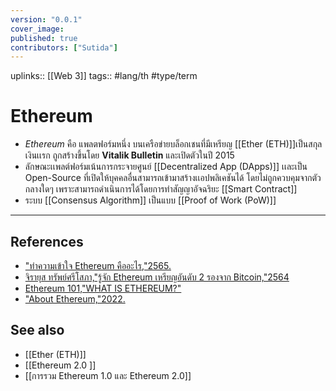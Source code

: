 ```yaml
---
version: "0.0.1"
cover_image:
published: true
contributors: ["Sutida"]
---
```

uplinks:: [[Web 3]]
tags:: #lang/th #type/term

# Ethereum
- *Ethereum* คือ แพลตฟอร์มหนึ่ง บนเครือข่ายบล็อกเชนที่มีเหรียญ [[Ether (ETH)]]เป็นสกุลเงินเเรก ถูกสร้างขึ้นโดย **Vitalik Bulletin** และเปิดตัวในปี 2015 
- ลักษณะเเพลต์ฟอร์มเน้นการกระจายศูนย์ [[Decentralized App (DApps)]] เเละเป็น Open-Source ที่เปิดให้บุคคลอื่นสามารถเข้ามาสร้างเเอปพลิเคชันได้ โดยไม่ถูกควบคุมจากตัวกลางใดๆ เพราะสามารถดำเนินการได้โดยการทำสัญญาอัจฉริยะ [[Smart Contract]] 
- ระบบ [[Consensus Algorithm]] เป็นแบบ [[Proof of Work (PoW)]]
---
## References
- ["ทำความเข้าใจ Ethereum คืออะไร,"2565.](https://zipmex.com/th/learn/facts-about-ethereum/)
- [จิรายุส ทรัพย์ศรีโสภา,"รู้จัก Ethereum เหรียญอันดับ 2 รองจาก Bitcoin,"2564](https://www.moneyandbanking.co.th/article/the-guru/ethereum-cryptocurrency-mb472-aug2021-230864)
- [Ethereum 101,"WHAT IS ETHEREUM?"](https://ethereum.org/en/what-is-ethereum/)
- ["About Ethereum,"2022.](https://www.coindesk.com/price/ethereum/)
## See also
- [[Ether (ETH)]]
- [[Ethereum 2.0 ]]
- [[การรวม Ethereum 1.0 และ Ethereum 2.0]]
